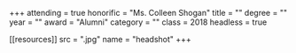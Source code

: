+++
attending = true
honorific = "Ms. Colleen Shogan"
title     = ""
degree    = ""
year      = ""
award     = "Alumni"
category  = ""
class     = 2018
headless  = true

[[resources]]
  src  = ".jpg"
  name = "headshot"
+++
